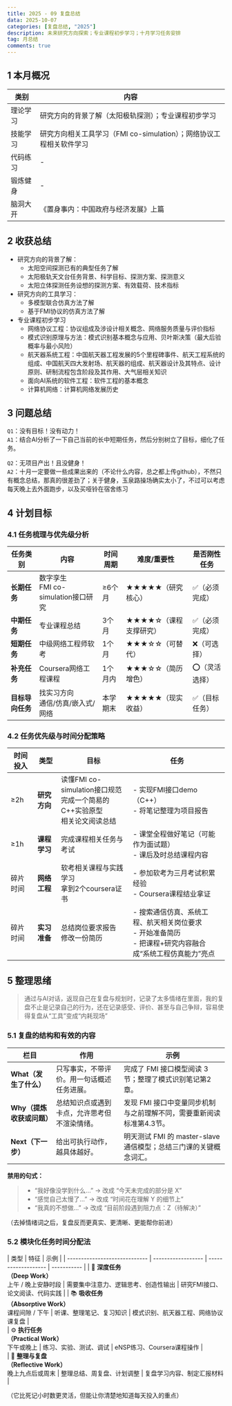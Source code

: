 ```yaml
---
title: 2025 - 09 复盘总结
data: 2025-10-07
categories: [复盘总结, "2025"]
description: 未来研究方向探索；专业课程初步学习；十月学习任务安排
tag: 月总结
comments: true
---
```


## 1 本月概况

|类别|内容|
|----|----|
|理论学习|研究方向的背景了解（太阳极轨探测）；专业课程初步学习|
|技能学习|研究方向相关工具学习（FMI co-simulation）；网络协议工程相关软件学习|
|代码练习|-|
|锻炼健身|-|
|脑洞大开|《置身事内：中国政府与经济发展》上篇

## 2 收获总结
- 研究方向的背景了解：
	- 太阳空间探测已有的典型任务了解
	- 太阳极轨天文台任务背景、科学目标、探测方案、探测意义
	- 太阳立体探测任务设想的探测方案、有效载荷、技术指标
- 研究方向的工具学习：
	- 多模型联合仿真方法了解
	- 基于FMI协议的仿真方法了解
- 专业课程初步学习
	- 网络协议工程：协议组成及涉设计相关概念、网络服务质量与评价指标
	- 模式识别原理与方法：模式识别基本概念与应用、贝叶斯决策（最大后验概率与最小风险）
	- 航天器系统工程：中国航天器工程发展的5个里程碑事件、航天工程系统的组成、中国航天四大发射场、航天器的组成、航天器设计及其特点、设计原则、研制流程包含阶段及其作用、大气层相关知识
	- 面向AI系统的软件工程：软件工程的基本概念
	- 计算机网络：计算机网络发展历史

## 3 问题总结
`Q1`：没有目标！没有动力！
<br>`A1`：结合AI分析了一下自己当前的长中短期任务，然后分别树立了目标，细化了任务。

`Q2`：无项目产出！且没健身！
<br>`A2`：十月一定要做一些成果出来的（不论什么内容，总之都上传github），不然只有概念总结，那真的很差劲了；关于健身，玉泉路操场确实太小了，不过可以考虑每天晚上去外面跑步，以及买哑铃在宿舍练习

## 4 计划目标

### 4.1 任务梳理与优先级分析

| 任务类别       | 内容                         | 时间周期 | 难度/重要性        | 是否刚性任务  |
| ---------- | -------------------------- | ---- | ------------- | ------- |
| **长期任务**   | 数字孪生<br>FMI co-simulation接口研究 | ≥6个月 | ★★★★★（研究核心）   | ✅（必须完成） |
| **中期任务**   | 专业课程总结| 3个月  | ★★★★☆（课程支撑研究） | ✅（必须完成） |
| **短期任务**   | 中级网络工程师软考             | 1个月  | ★★★☆☆（可替代）    | ❌（可选择）  |
| **补充任务**   | Coursera网络工程课程       | 1个月内 | ★★★☆☆（简历增色）   | ⭕（灵活选择） |
| **目标导向任务** | 找实习方向<br>通信/仿真/嵌入式/网络 | 本学期末 | ★★★★★（现实收益）   | ✅（目标任务） |

### 4.2 任务优先级与时间分配策略

|时间投入| 类型             | 目标                     |     任务                                                       |
| ---- | --------------- | ---------------------- | -------------------------------------------------------------- |
|≥2h| **研究方向** | 读懂FMI co-simulation接口规范<br>完成一个简易的C++实验原型<br>相关论文阅读总结 | - 实现FMI接口demo（C++）<br>- 将笔记整理为项目报告|
|≥1h| **课程学习**  |    完成课程相关任务与考试     | - 课堂全程做好笔记（可能作为面试题）<br>- 课后及时总结课程内容                                |
|碎片时间| **网络工程**  | 软考相关课程与实践学习<br>拿到2个coursera证书        | - 参加软考为三月考试积累经验<br>- Coursera课程结业拿证                  |
|碎片时间| **实习准备**        | 总结岗位要求报告<br>修改一份简历           | - 搜索通信仿真、系统工程、航天相关岗位要求<br>- 开始准备简历<br>- 把课程+研究内容融合成“系统工程仿真能力”亮点              |


## 5 整理思绪
> 通过与AI对话，返现自己在复盘与规划时，记录了太多情绪在里面，我的复盘不止是记录自己的行为，还在记录感受、评价、甚至与自己争辩，容易使得复盘从“工具”变成“内耗现场”

### 5.1 复盘的结构和有效的内容

| 栏目               | 作用                     | 示例                                         |
| ---------------- | ---------------------- | ------------------------------------------ |
| **What（发生了什么）**  | 只写事实，不带评价。用一句话概述任务进展。  | 完成了 FMI 接口模型阅读 3 节；整理了模式识别笔记第2章。           |
| **Why（提炼收获或问题）** | 总结知识点或遇到卡点，允许思考但不渲染情绪。 | 发现 FMI 接口中变量同步机制与之前理解不同，需要重新阅读标准第4.3节。     |
| **Next（下一步）**    | 给出可执行动作，越具体越好。         | 明天测试 FMI 的 master-slave 通信模型；总结三门课的关键概念词汇。 |

**禁用的句式：**

>- “我好像没学到什么…” → 改成 “今天未完成的部分是 X”  
>- “感觉自己太慢了…” → 改成 “时间花在理解 Y 的细节上”  
>- “我真的不想做…” → 改成 “目前阶段遇到阻力点：Z（待解决）”

（去掉情绪词之后，复盘反而更真实、更清晰、更能帮你前进）

### 5.2 模块化任务时间分配法

| 类型                            | 特征                 | 示例                  | 
| ----------------------------- | ------------------ | ------------------- | ----------- |
| 🧠 **深度任务<br>（Deep Work）**<br>上午 / 晚上安静时段       | 需要集中注意力、逻辑思考、创造性输出 | 研究FMI接口、论文阅读、代码实践   | 
| 📚 **吸收任务<br>（Absorptive Work）**<br>课程间隙 / 下午  | 听课、整理笔记、复习知识       | 模式识别、航天器工程、网络协议课复盘  |  
| ⚙️ **执行任务<br>（Practical Work）**<br>下午或晚上   | 练习、实验、测试、调试        | eNSP练习、Coursera课程操作 |     
| 🌿 **整理与复盘<br>（Reflective Work）**<br>晚上九点后或周末 | 整理总结、周复盘、计划调整      | 复盘学习内容、制定汇报材料       |    

（它比死记小时数更灵活，但能让你清楚地知道每天投入的重点）
